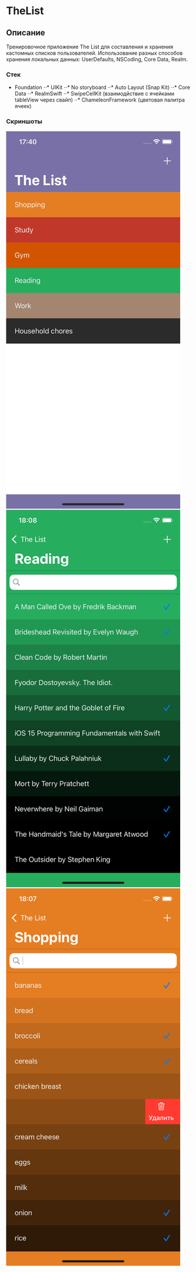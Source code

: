 # TheList
## Описание
Тренировочное приложение The List для составления и хранения кастомных списков пользователей. Использование разных способов хранения локальных данных: UserDefaults, NSCoding, Core Data, Realm.
### Стек
* Foundation
⋅⋅* UIKit
⋅⋅* No storyboard
⋅⋅* Auto Layout (Snap Kit)
⋅⋅* Core Data
⋅⋅* RealmSwift
⋅⋅* SwipeCellKit (взаимодйствие с ячейками tableView через свайп)
⋅⋅* ChameleonFramework (цветовая палитра ячеек)
### Скриншоты
![alt text](https://github.com/SergeyBindasov/TheList/blob/progress/ScreenShot1.png)
![alt text](https://github.com/SergeyBindasov/TheList/blob/progress/ScreenShot2.png)
![alt text](https://github.com/SergeyBindasov/TheList/blob/progress/ScreenShot3.png)
